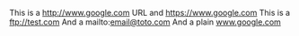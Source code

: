 This is a http://www.google.com URL and https://www.google.com
This is a ftp://test.com
And a mailto:email@toto.com
And a plain www.google.com